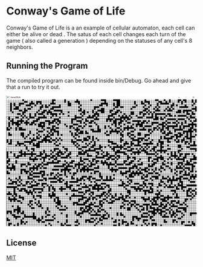 # Conway's Game of Life

Conway's Game of Life is a an example of cellular automaton, each cell can either be alive or dead . The satus of each cell changes each turn of the game ( also called a generation ) depending on the statuses of any cell's 8 neighbors.

## Running the Program 
The compiled program can be found inside bin/Debug. Go ahead and give that a run to try it out.

![Screenshot 1](screenshots/capture_1.PNG)

## License
[MIT](https://choosealicense.com/licenses/mit/)
